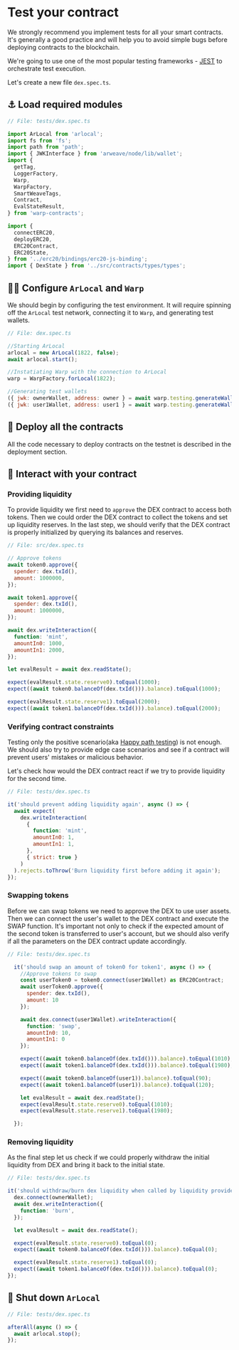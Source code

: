 # Test your contract

We strongly recommend you implement tests for all your smart contracts.
It's generally a good practice and will help you to avoid simple bugs before deploying contracts to the blockchain.

We're going to use one of the most popular testing frameworks - [JEST](https://jestjs.io/) to orchestrate test execution.

Let's create a new file `dex.spec.ts`.

## ⚓ Load required modules

```javascript
// File: tests/dex.spec.ts

import ArLocal from 'arlocal';
import fs from 'fs';
import path from 'path';
import { JWKInterface } from 'arweave/node/lib/wallet';
import {
  getTag,
  LoggerFactory,
  Warp,
  WarpFactory,
  SmartWeaveTags,
  Contract,
  EvalStateResult,
} from 'warp-contracts';

import {
  connectERC20,
  deployERC20,
  ERC20Contract,
  ERC20State,
} from '../erc20/bindings/erc20-js-binding';
import { DexState } from '../src/contracts/types/types';
```

## 🧑‍🔧 Configure `ArLocal` and `Warp`

We should begin by configuring the test environment. It will require spinning off the `ArLocal` test network, connecting it to `Warp`, and generating test wallets.

```javascript
// File: dex.spec.ts

//Starting ArLocal
arlocal = new ArLocal(1822, false);
await arlocal.start();

//Instatiating Warp with the connection to ArLocal
warp = WarpFactory.forLocal(1822);

//Generating test wallets
({ jwk: ownerWallet, address: owner } = await warp.testing.generateWallet());
({ jwk: user1Wallet, address: user1 } = await warp.testing.generateWallet());
```

## 🔧 Deploy all the contracts

All the code necessary to deploy contracts on the testnet is described in the deployment section.

## 🤏 Interact with your contract

### Providing liquidity

To provide liquidity we first need to `approve` the DEX contract to access both tokens. Then we could order the DEX contract to collect the tokens and set up liquidity reserves. In the last step, we should verify that the DEX contract is properly initialized by querying its balances and reserves.

```javascript
// File: src/dex.spec.ts

// Approve tokens
await token0.approve({
  spender: dex.txId(),
  amount: 1000000,
});

await token1.approve({
  spender: dex.txId(),
  amount: 1000000,
});

await dex.writeInteraction({
  function: 'mint',
  amountIn0: 1000,
  amountIn1: 2000,
});

let evalResult = await dex.readState();

expect(evalResult.state.reserve0).toEqual(1000);
expect((await token0.balanceOf(dex.txId())).balance).toEqual(1000);

expect(evalResult.state.reserve1).toEqual(2000);
expect((await token1.balanceOf(dex.txId())).balance).toEqual(2000);
```

### Verifying contract constraints

Testing only the positive scenario(aka [Happy path testing](https://en.wikipedia.org/wiki/Happy_path)) is not enough.
We should also try to provide edge case scenarios and see if a contract will prevent users' mistakes or malicious behavior.

Let's check how would the DEX contract react if we try to provide liquidity for the second time.

```javascript
// File: tests/dex.spec.ts

it('should prevent adding liquidity again', async () => {
  await expect(
    dex.writeInteraction(
      {
        function: 'mint',
        amountIn0: 1,
        amountIn1: 1,
      },
      { strict: true }
    )
  ).rejects.toThrow('Burn liquidity first before adding it again');
});
```

### Swapping tokens

Before we can swap tokens we need to approve the DEX to use user assets. Then we can connect the user's wallet to the DEX contract and execute the SWAP function.
It's important not only to check if the expected amount of the second token is transferred to user's account, but we should also verify if all the parameters on the DEX contract update accordingly.

```javascript
// File: tests/dex.spec.ts

  it('should swap an amount of token0 for token1', async () => {
    //Approve tokens to swap
    const userToken0 = token0.connect(user1Wallet) as ERC20Contract;
    await userToken0.approve({
      spender: dex.txId(),
      amount: 10
    });

    await dex.connect(user1Wallet).writeInteraction({
      function: 'swap',
      amountIn0: 10,
      amountIn1: 0
    });

    expect((await token0.balanceOf(dex.txId())).balance).toEqual(1010);
    expect((await token1.balanceOf(dex.txId())).balance).toEqual(1980);

    expect((await token0.balanceOf(user1)).balance).toEqual(90);
    expect((await token1.balanceOf(user1)).balance).toEqual(120);

    let evalResult = await dex.readState();
    expect(evalResult.state.reserve0).toEqual(1010);
    expect(evalResult.state.reserve1).toEqual(1980);

  });
```

### Removing liquidity

As the final step let us check if we could properly withdraw the initial liquidity from DEX and bring it back to the initial state.

```javascript
// File: tests/dex.spec.ts

it('should withdraw/burn dex liquidity when called by liquidity provider', async () => {
  dex.connect(ownerWallet);
  await dex.writeInteraction({
    function: 'burn',
  });

  let evalResult = await dex.readState();

  expect(evalResult.state.reserve0).toEqual(0);
  expect((await token0.balanceOf(dex.txId())).balance).toEqual(0);

  expect(evalResult.state.reserve1).toEqual(0);
  expect((await token1.balanceOf(dex.txId())).balance).toEqual(0);
});
```

## 🛑 Shut down `ArLocal`

```javascript
// File: tests/dex.spec.ts

afterAll(async () => {
  await arlocal.stop();
});
```
